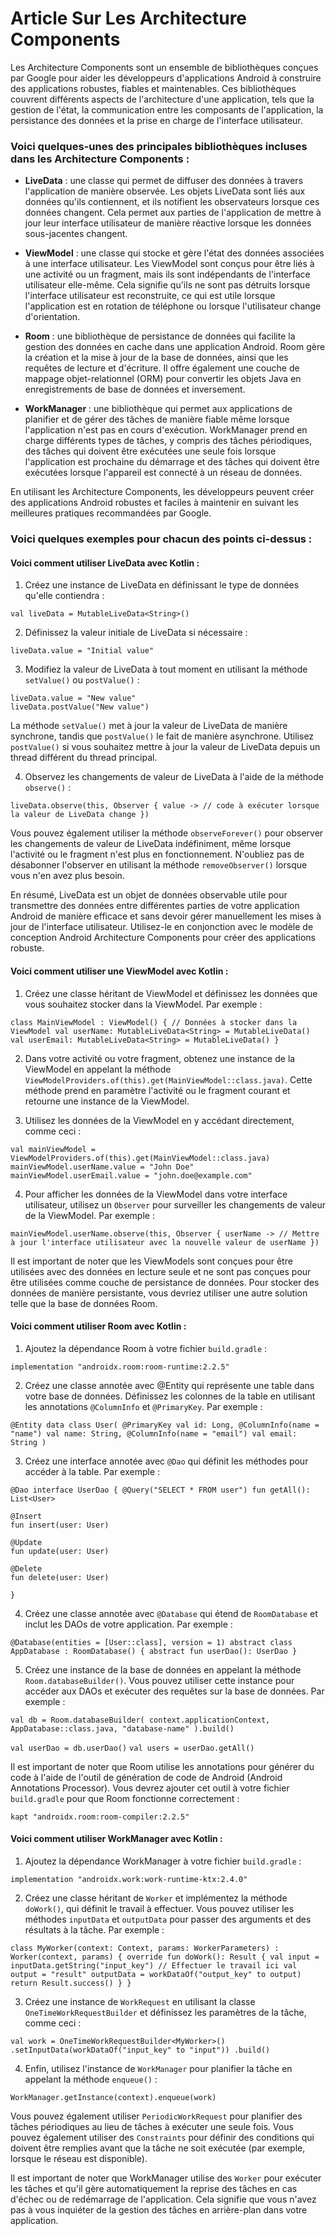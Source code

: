 # Article Sur Les Architecture Components

Les Architecture Components sont un ensemble de bibliothèques conçues par Google pour aider les développeurs d'applications Android à construire des applications robustes, fiables et maintenables. Ces bibliothèques couvrent différents aspects de l'architecture d'une application, tels que la gestion de l'état, la communication entre les composants de l'application, la persistance des données et la prise en charge de l'interface utilisateur.

### Voici quelques-unes des principales bibliothèques incluses dans les Architecture Components :

* **LiveData** : une classe qui permet de diffuser des données à travers l'application de manière observée. Les objets LiveData sont liés aux données qu'ils contiennent, et ils notifient les observateurs lorsque ces données changent. Cela permet aux parties de l'application de mettre à jour leur interface utilisateur de manière réactive lorsque les données sous-jacentes changent.

* **ViewModel** : une classe qui stocke et gère l'état des données associées à une interface utilisateur. Les ViewModel sont conçus pour être liés à une activité ou un fragment, mais ils sont indépendants de l'interface utilisateur elle-même. Cela signifie qu'ils ne sont pas détruits lorsque l'interface utilisateur est reconstruite, ce qui est utile lorsque l'application est en rotation de téléphone ou lorsque l'utilisateur change d'orientation.

* **Room** : une bibliothèque de persistance de données qui facilite la gestion des données en cache dans une application Android. Room gère la création et la mise à jour de la base de données, ainsi que les requêtes de lecture et d'écriture. Il offre également une couche de mappage objet-relationnel (ORM) pour convertir les objets Java en enregistrements de base de données et inversement.

* **WorkManager** : une bibliothèque qui permet aux applications de planifier et de gérer des tâches de manière fiable même lorsque l'application n'est pas en cours d'exécution. WorkManager prend en charge différents types de tâches, y compris des tâches périodiques, des tâches qui doivent être exécutées une seule fois lorsque l'application est prochaine du démarrage et des tâches qui doivent être exécutées lorsque l'appareil est connecté à un réseau de données.

En utilisant les Architecture Components, les développeurs peuvent créer des applications Android robustes et faciles à maintenir en suivant les meilleures pratiques recommandées par Google.

### Voici quelques exemples pour chacun des points ci-dessus : 

#### Voici comment utiliser LiveData avec Kotlin :

1. Créez une instance de LiveData en définissant le type de données qu'elle contiendra :

`val liveData = MutableLiveData<String>()`

2. Définissez la valeur initiale de LiveData si nécessaire :

`liveData.value = "Initial value"`

3. Modifiez la valeur de LiveData à tout moment en utilisant la méthode `setValue()` ou `postValue()` :

`liveData.value = "New value"`  
`liveData.postValue("New value")`

La méthode `setValue()` met à jour la valeur de LiveData de manière synchrone, tandis que `postValue()` le fait de manière asynchrone. Utilisez `postValue()` si vous souhaitez mettre à jour la valeur de LiveData depuis un thread différent du thread principal.

4. Observez les changements de valeur de LiveData à l'aide de la méthode `observe()` :

`liveData.observe(this, Observer { value ->
// code à exécuter lorsque la valeur de LiveData change
})
`

Vous pouvez également utiliser la méthode `observeForever()` pour observer les changements de valeur de LiveData indéfiniment, même lorsque l'activité ou le fragment n'est plus en fonctionnement. N'oubliez pas de désabonner l'observer en utilisant la méthode `removeObserver()` lorsque vous n'en avez plus besoin.

En résumé, LiveData est un objet de données observable utile pour transmettre des données entre différentes parties de votre application Android de manière efficace et sans devoir gérer manuellement les mises à jour de l'interface utilisateur. Utilisez-le en conjonction avec le modèle de conception Android Architecture Components pour créer des applications robuste.

#### Voici comment utiliser une ViewModel avec Kotlin :

1. Créez une classe héritant de ViewModel et définissez les données que vous souhaitez stocker dans la ViewModel. Par exemple :

`class MainViewModel : ViewModel() {
// Données à stocker dans la ViewModel
val userName: MutableLiveData<String> = MutableLiveData()
val userEmail: MutableLiveData<String> = MutableLiveData()
}`

2. Dans votre activité ou votre fragment, obtenez une instance de la ViewModel en appelant la méthode `ViewModelProviders.of(this).get(MainViewModel::class.java)`. Cette méthode prend en paramètre l'activité ou le fragment courant et retourne une instance de la ViewModel.

3. Utilisez les données de la ViewModel en y accédant directement, comme ceci :

`val mainViewModel = ViewModelProviders.of(this).get(MainViewModel::class.java)`  
`mainViewModel.userName.value = "John Doe"`  
`mainViewModel.userEmail.value = "john.doe@example.com"`

4. Pour afficher les données de la ViewModel dans votre interface utilisateur, utilisez un `Observer` pour surveiller les changements de valeur de la ViewModel. Par exemple :

`mainViewModel.userName.observe(this, Observer { userName ->
// Mettre à jour l'interface utilisateur avec la nouvelle valeur de userName
})
`

Il est important de noter que les ViewModels sont conçues pour être utilisées avec des données en lecture seule et ne sont pas conçues pour être utilisées comme couche de persistance de données. Pour stocker des données de manière persistante, vous devriez utiliser une autre solution telle que la base de données Room.

#### Voici comment utiliser Room avec Kotlin :

1. Ajoutez la dépendance Room à votre fichier `build.gradle` :

`implementation "androidx.room:room-runtime:2.2.5"`

2. Créez une classe annotée avec @Entity qui représente une table dans votre base de données. Définissez les colonnes de la table en utilisant les annotations `@ColumnInfo` et `@PrimaryKey`. Par exemple :

`@Entity
data class User(
@PrimaryKey val id: Long,
@ColumnInfo(name = "name") val name: String,
@ColumnInfo(name = "email") val email: String
)
`

3. Créez une interface annotée avec `@Dao` qui définit les méthodes pour accéder à la table. Par exemple :

`@Dao
interface UserDao {
@Query("SELECT * FROM user")
fun getAll(): List<User>`

    @Insert
    fun insert(user: User)

    @Update
    fun update(user: User)

    @Delete
    fun delete(user: User)
`}`

4. Créez une classe annotée avec `@Database` qui étend de `RoomDatabase` et inclut les DAOs de votre application. Par exemple :

`@Database(entities = [User::class], version = 1)
abstract class AppDatabase : RoomDatabase() {
abstract fun userDao(): UserDao
}
`

5. Créez une instance de la base de données en appelant la méthode `Room.databaseBuilder()`. Vous pouvez utiliser cette instance pour accéder aux DAOs et exécuter des requêtes sur la base de données. Par exemple :

`val db = Room.databaseBuilder(
context.applicationContext,
AppDatabase::class.java, "database-name"
).build()`

`val userDao = db.userDao()`
`val users = userDao.getAll()`

Il est important de noter que Room utilise les annotations pour générer du code à l'aide de l'outil de génération de code de Android (Android Annotations Processor). Vous devrez ajouter cet outil à votre fichier `build.gradle` pour que Room fonctionne correctement :

`kapt "androidx.room:room-compiler:2.2.5"`

#### Voici comment utiliser WorkManager avec Kotlin :

1. Ajoutez la dépendance WorkManager à votre fichier `build.gradle` :

`implementation "androidx.work:work-runtime-ktx:2.4.0"`

2. Créez une classe héritant de `Worker` et implémentez la méthode `doWork()`, qui définit le travail à effectuer. Vous pouvez utiliser les méthodes `inputData` et `outputData` pour passer des arguments et des résultats à la tâche. Par exemple :

`class MyWorker(context: Context, params: WorkerParameters) : Worker(context, params) {
override fun doWork(): Result {
val input = inputData.getString("input_key")
// Effectuer le travail ici
val output = "result"
outputData = workDataOf("output_key" to output)
return Result.success()
}
}
`

3. Créez une instance de `WorkRequest` en utilisant la classe `OneTimeWorkRequestBuilder` et définissez les paramètres de la tâche, comme ceci :

`val work = OneTimeWorkRequestBuilder<MyWorker>()
.setInputData(workDataOf("input_key" to "input"))
.build()
`

4. Enfin, utilisez l'instance de `WorkManager` pour planifier la tâche en appelant la méthode `enqueue()` :

`WorkManager.getInstance(context).enqueue(work)`

Vous pouvez également utiliser `PeriodicWorkRequest` pour planifier des tâches périodiques au lieu de tâches à exécuter une seule fois. Vous pouvez également utiliser des `Constraints` pour définir des conditions qui doivent être remplies avant que la tâche ne soit exécutée (par exemple, lorsque le réseau est disponible).

Il est important de noter que WorkManager utilise des `Worker` pour exécuter les tâches et qu'il gère automatiquement la reprise des tâches en cas d'échec ou de redémarrage de l'application. Cela signifie que vous n'avez pas à vous inquiéter de la gestion des tâches en arrière-plan dans votre application.

